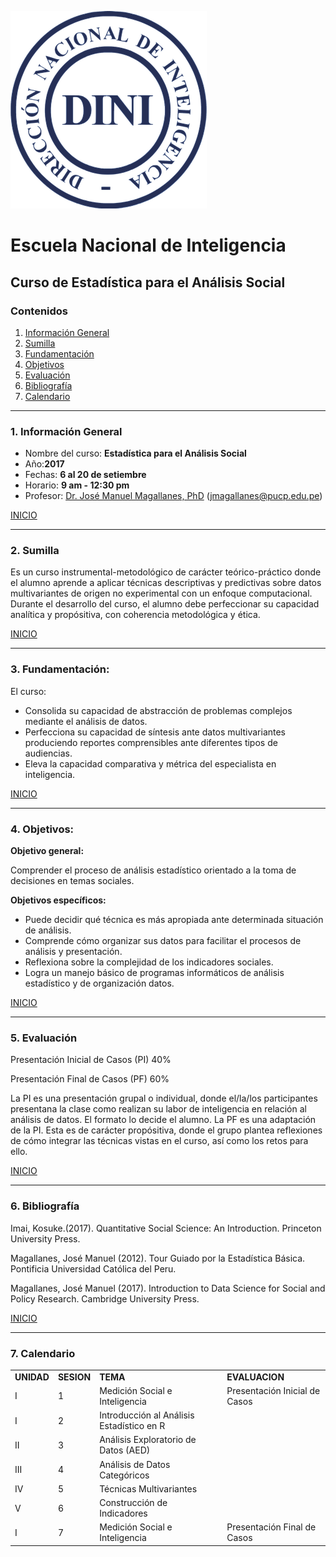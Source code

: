 ![Alt text](logo.png)

# Escuela Nacional de Inteligencia
## Curso de Estadística para el Análisis Social

<a id='beginning'></a>
### Contenidos
1. [Información General](#part1) 
2. [Sumilla](#part2) 
3. [Fundamentación](#part3) 
4. [Objetivos](#part4)  
5. [Evaluación](#part5)
6. [Bibliografía](#part6)
7. [Calendario](#part7)

____
<a id='part1'></a>
### 1. Información General


* Nombre del curso: **Estadística para el Análisis Social**
* Año:**2017**
* Fechas: **6 al 20 de setiembre**
* Horario: **9 am - 12:30 pm**
* Profesor:  <a href="http://www.pucp.edu.pe/profesor/jose-manuel-magallanes/" target="_blank">Dr. José Manuel Magallanes, PhD</a> ([jmagallanes@pucp.edu.pe](mailto:jmagallanes@pucp.edu.pe))

[INICIO](#beginning)


____
<a id='part2'></a>

### 2. Sumilla

Es un curso instrumental-metodológico de carácter teórico-práctico donde el alumno aprende a aplicar técnicas descriptivas y predictivas sobre datos multivariantes de origen no experimental con un enfoque computacional. Durante el desarrollo del curso, el alumno debe perfeccionar su capacidad analítica y propósitiva, con coherencia metodológica y ética.


[INICIO](#beginning)
____

<a id='part3'></a>

### 3. Fundamentación:

 
El curso:

* Consolida su capacidad de abstracción de problemas complejos mediante el análisis de datos.
* Perfecciona su capacidad de síntesis ante datos multivariantes produciendo reportes comprensibles ante diferentes tipos de audiencias.
* Eleva la capacidad comparativa y métrica del especialista en inteligencia.


[INICIO](#beginning)
____
<a id='part4'></a>

### 4. Objetivos:

**Objetivo general:**

Comprender el proceso de análisis estadístico orientado a la toma de decisiones en temas sociales.

**Objetivos específicos:**

* Puede decidir qué técnica es más apropiada ante determinada situación de análisis.
* Comprende cómo organizar sus datos para facilitar el procesos de análisis y presentación.
* Reflexiona sobre la complejidad de los indicadores sociales.
* Logra un manejo básico de programas informáticos de análisis estadístico y de organización datos.

[INICIO](#beginning)

____
<a id='part5'></a>


### 5. Evaluación

Presentación Inicial de Casos (PI)	40%

Presentación Final	 de Casos (PF)	60%

La PI es una presentación grupal o individual, donde el/la/los participantes presentana la clase como realizan su labor de inteligencia en relación al análisis de datos. El formato lo decide el alumno. La PF es una adaptación de la PI. Esta es de carácter propósitiva, donde el grupo plantea reflexiones de cómo integrar las técnicas vistas en el curso, así como los retos para ello.


[INICIO](#beginning)
____
<a id='part6'></a>


### 6. Bibliografía 

Imai, Kosuke.(2017). Quantitative Social Science: An Introduction. Princeton University Press.

Magallanes, José Manuel (2012). Tour Guiado por la Estadística Básica. Pontificia Universidad Católica del Peru.

Magallanes, José Manuel (2017). Introduction to Data Science for Social and Policy Research. Cambridge University Press.

[INICIO](#beginning)


____
<a id='part7'></a>

### 7. Calendario

<table>
  <tr>
    <td><b>UNIDAD</b></td>
    <td colspan="1"><b><center>SESION</center></b></td>
    <td><b>TEMA</b></td>
    <td><b>EVALUACION</b></td> </tr>
 
  <tr>
 	<td>I</td>
 	<td>1</td>
 	<td colspan="1">Medición Social e Inteligencia</td>
 	<td>Presentación Inicial de Casos</td>
 </tr>
  <tr>
 	<td>I</td>
 	<td>2</td>
 	<td colspan="1">Introducción al Análisis Estadístico en R
</td>
 	<td> </td>
 </tr>
  <tr>
 	<td>II</td>
 	<td>3</td>
 	<td colspan="1">Análisis Exploratorio de Datos (AED)</td>
 	<td> </td>
 </tr>
  <tr>
 	<td>III</td>
 	<td>4</td>
 	<td colspan="1">Análisis de Datos Categóricos</td>
 	<td></td>
 </tr>
 
  <tr>
 	<td>IV</td>
 	<td>5</td>
 	<td colspan="1">Técnicas Multivariantes</td>
 	<td></td>
 </tr>
  <tr>
 	<td>V</td>
 	<td>6</td>
 	<td colspan="1">Construcción de Indicadores</td>
 	<td> </td>
 </tr>
  <tr>
 	<td>I</td>
 	<td>7</td>
 	<td colspan="1">Medición Social e Inteligencia</td>
 	<td>Presentación Final de Casos</td>
 </tr>
 


 
 
      
</table>